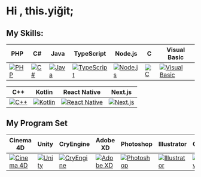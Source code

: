 # Hi , this.yiğit;

## My Skills:

| PHP            | C#             | Java           | TypeScript     | Node.js        | C              | Visual Basic   |
| -------------- | -------------- | -------------- | -------------- | -------------- | -------------- | -------------- |
| [![PHP](https://img.shields.io/badge/-PHP-777BB4?style=for-the-badge&logo=php&logoColor=white)](https://www.php.net/) | [![C#](https://img.shields.io/badge/-C%23-239120?style=for-the-badge&logo=c-sharp)](https://docs.microsoft.com/en-us/dotnet/csharp/) | [![Java](https://img.shields.io/badge/-Java-007396?style=for-the-badge&logo=java)](https://www.java.com) | [![TypeScript](https://img.shields.io/badge/-TypeScript-3178C6?style=for-the-badge&logo=typescript&logoColor=white)](https://www.typescriptlang.org/) | [![Node.js](https://img.shields.io/badge/-Node.js-339933?style=for-the-badge&logo=node.js&logoColor=white)](https://nodejs.org/) | [![C](https://img.shields.io/badge/-C-A8B9CC?style=for-the-badge&logo=c&logoColor=black)](https://en.cppreference.com/w/c/language) | [![Visual Basic](https://img.shields.io/badge/-Visual_Basic-9457A1?style=for-the-badge&logo=visual-studio&logoColor=white)](https://docs.microsoft.com/en-us/dotnet/visual-basic/)

| C++            | Kotlin         | React Native   | Next.js        |
| -------------- | -------------- | -------------- | -------------- |
| [![C++](https://img.shields.io/badge/-C++-00599C?style=for-the-badge&logo=cplusplus&logoColor=white)](https://www.cplusplus.com/) | [![Kotlin](https://img.shields.io/badge/-Kotlin-0095D5?style=for-the-badge&logo=kotlin&logoColor=white)](https://kotlinlang.org/) | [![React Native](https://img.shields.io/badge/-React_Native-61DAFB?style=for-the-badge&logo=react&logoColor=white)](https://reactnative.dev/) | [![Next.js](https://img.shields.io/badge/-Next.js-000000?style=for-the-badge&logo=next.js&logoColor=white)](https://nextjs.org/)

## My Program Set

| Cinema 4D      | Unity          | CryEngine       | Adobe XD       | Photoshop      | Illustrator    | Canva          |
| -------------- | -------------- | -------------- | -------------- | -------------- | -------------- | -------------- |
| [![Cinema 4D](https://img.shields.io/badge/-Cinema_4D-05141E?style=for-the-badge&logo=cinema-4d&logoColor=white)](https://www.maxon.net/en/) | [![Unity](https://img.shields.io/badge/-Unity-000000?style=for-the-badge&logo=unity&logoColor=white)](https://unity.com/) | [![CryEngine](https://img.shields.io/badge/-CryEngine-000000?style=for-the-badge&logo=cryengine&logoColor=white)](https://www.cryengine.com/) | [![Adobe XD](https://img.shields.io/badge/-Adobe_XD-FF26BE?style=for-the-badge&logo=adobe-xd&logoColor=white)](https://www.adobe.com/products/xd.html) | [![Photoshop](https://img.shields.io/badge/-Photoshop-31A8FF?style=for-the-badge&logo=adobe-photoshop&logoColor=white)](https://www.adobe.com/products/photoshop.html) | [![Illustrator](https://img.shields.io/badge/-Illustrator-FF9A00?style=for-the-badge&logo=adobe-illustrator&logoColor=white)](https://www.adobe.com/products/illustrator.html) | [![Canva](https://img.shields.io/badge/-Canva-00C4CC?style=for-the-badge&logo=canva&logoColor=white)](https://www.canva.com/)
